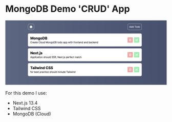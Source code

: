 MongoDB Demo 'CRUD' App
===

![screenshot_main.jpg](public%2Fscreenshot_main.jpg)

For this demo I use:
- Next.js 13.4
- Tailwind CSS
- MongoDB (Cloud)


